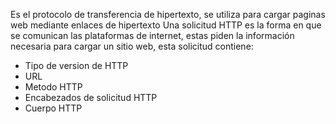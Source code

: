 Es el protocolo de transferencia de hipertexto, se utiliza para cargar paginas web mediante enlaces de hipertexto
Una solicitud HTTP es la forma en que se comunican las plataformas de internet, estas piden la información necesaria para cargar un sitio web, esta solicitud contiene:
- Tipo de version de HTTP
- URL
- Metodo HTTP
- Encabezados de solicitud HTTP
- Cuerpo HTTP
